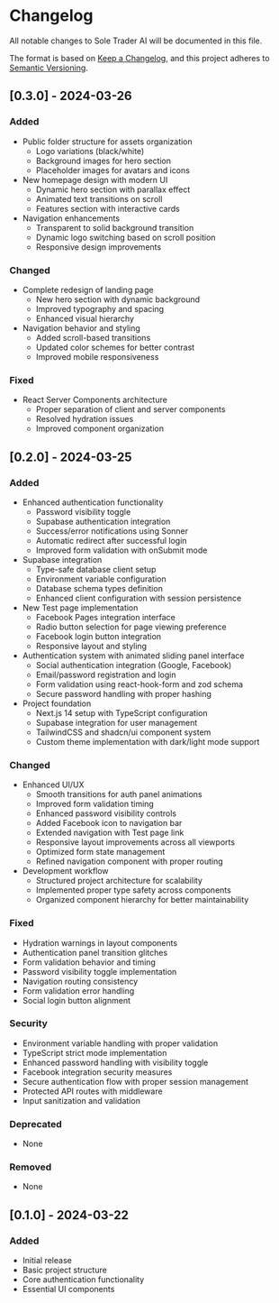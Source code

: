 # Changelog

All notable changes to Sole Trader AI will be documented in this file.

The format is based on [Keep a Changelog](https://keepachangelog.com/en/1.0.0/),
and this project adheres to [Semantic Versioning](https://semver.org/spec/v2.0.0.html).

## [0.3.0] - 2024-03-26

### Added
- Public folder structure for assets organization
  - Logo variations (black/white)
  - Background images for hero section
  - Placeholder images for avatars and icons
- New homepage design with modern UI
  - Dynamic hero section with parallax effect
  - Animated text transitions on scroll
  - Features section with interactive cards
- Navigation enhancements
  - Transparent to solid background transition
  - Dynamic logo switching based on scroll position
  - Responsive design improvements

### Changed
- Complete redesign of landing page
  - New hero section with dynamic background
  - Improved typography and spacing
  - Enhanced visual hierarchy
- Navigation behavior and styling
  - Added scroll-based transitions
  - Updated color schemes for better contrast
  - Improved mobile responsiveness

### Fixed
- React Server Components architecture
  - Proper separation of client and server components
  - Resolved hydration issues
  - Improved component organization

## [0.2.0] - 2024-03-25

### Added
- Enhanced authentication functionality
  - Password visibility toggle
  - Supabase authentication integration
  - Success/error notifications using Sonner
  - Automatic redirect after successful login
  - Improved form validation with onSubmit mode
- Supabase integration
  - Type-safe database client setup
  - Environment variable configuration
  - Database schema types definition
  - Enhanced client configuration with session persistence
- New Test page implementation
  - Facebook Pages integration interface
  - Radio button selection for page viewing preference
  - Facebook login button integration
  - Responsive layout and styling
- Authentication system with animated sliding panel interface
  - Social authentication integration (Google, Facebook)
  - Email/password registration and login
  - Form validation using react-hook-form and zod schema
  - Secure password handling with proper hashing
- Project foundation
  - Next.js 14 setup with TypeScript configuration
  - Supabase integration for user management
  - TailwindCSS and shadcn/ui component system
  - Custom theme implementation with dark/light mode support

### Changed
- Enhanced UI/UX
  - Smooth transitions for auth panel animations
  - Improved form validation timing
  - Enhanced password visibility controls
  - Added Facebook icon to navigation bar
  - Extended navigation with Test page link
  - Responsive layout improvements across all viewports
  - Optimized form state management
  - Refined navigation component with proper routing
- Development workflow
  - Structured project architecture for scalability
  - Implemented proper type safety across components
  - Organized component hierarchy for better maintainability

### Fixed
- Hydration warnings in layout components
- Authentication panel transition glitches
- Form validation behavior and timing
- Password visibility toggle implementation
- Navigation routing consistency
- Form validation error handling
- Social login button alignment

### Security
- Environment variable handling with proper validation
- TypeScript strict mode implementation
- Enhanced password handling with visibility toggle
- Facebook integration security measures
- Secure authentication flow with proper session management
- Protected API routes with middleware
- Input sanitization and validation

### Deprecated
- None

### Removed
- None

## [0.1.0] - 2024-03-22

### Added
- Initial release
- Basic project structure
- Core authentication functionality
- Essential UI components